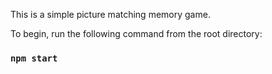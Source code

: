 This is a simple picture matching memory game.

To begin, run the following command from the root directory:

### `npm start`
